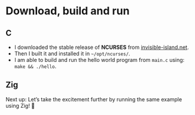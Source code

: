 # Download, build and run

## C
- I downloaded the stable release of **NCURSES** from [invisible-island.net](https://invisible-island.net/ncurses/#download_ncurses).
- Then I built it and installed it in `~/opt/ncurses/`.
- I am able to build and run the hello world program from `main.c` using: `make && ./hello`.

## Zig

Next up: Let’s take the excitement further by running the same example using Zig! 🎉
